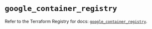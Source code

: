 # `google_container_registry`

Refer to the Terraform Registry for docs: [`google_container_registry`](https://registry.terraform.io/providers/hashicorp/google/5.26.0/docs/resources/container_registry).
